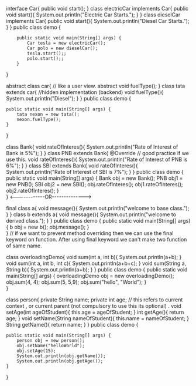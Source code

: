 <!-- OOPS CONCENT OF JAVA -->
<!-- INTERFACE in JAVA -->
interface Car{
    public void start();
}
class electricCar implements Car{
    public void start(){
        System.out.println("Electric Car Starts.");
    }
}
class dieselCar implements Car{
    public void start(){
        System.out.println("Diesel Car Starts.");
    }
}
    public class demo {

        public static void main(String[] args) {
            Car tesla = new electricCar();
            Car polo = new dieselCar();
            tesla.start();;
            polo.start();;
        }
}

<!-- ABSTRACT in JAVA -->
abstract class car{
    // like a user view.
    abstract void fuelType();
}
class tata extends car{
    //hidden implementation (backend)
    void fuelType(){
        System.out.println("Diesel");
    }
}
public class demo {

    public static void main(String[] args) {
        tata nexon = new tata();
        nexon.fuelType();
    }
}

<!-- METHOD(Function) OVERRIDING -->
class Bank{
    void rateOfInteres(){
        System.out.println("Rate of Interest of Bank is 5%");
    }
}
class PNB extends Bank{
    @Override // good practice if we use this.
    void rateOfInteres(){
        System.out.println("Rate of Interest of PNB is 6%");
    }
}
class SBI extends Bank{
    void rateOfInteres(){
        System.out.println("Rate of Interest of SBI  is 7%");
    }
}
public class demo {
    public static void main(String[] args) {
        Bank obj = new Bank();
        PNB obj1 = new PNB();
        SBI obj2 = new SBI();
        obj.rateOfInteres();
        obj1.rateOfInteres();
        obj2.rateOfInteres();
    }    
}
<------------OR-------------->

final class a{
    void message(){
        System.out.println("welcome to base class.");
    }
}
class b extends a{
    void message(){
        System.out.println("welcome to derived class.");
    }
}
public class demo {
    public static void main(String[] args) {
        b obj = new b();
        obj.message();
    }  
}
// if we want to prevent method overriding then we can use the final keyword on function. After using final keyword we can't make two function of same name.

<!-- METHOD(Function) OVERLOADING -->
class overloadingDemo{
    void sum(int a, int b){
        System.out.println(a+b);
    }
    void sum(int a, int b, int c){
        System.out.println(a+b+c);
    }
    void sum(String a, String b){
        System.out.println(a+b);
    }
}
public class demo {
    public static void main(String[] args) {
        overloadingDemo obj = new overloadingDemo();
        obj.sum(4, 4);
        obj.sum(5, 5,9);
        obj.sum("hello", "World");
    }    
}

<!-- ENCAPSULATION in JAVA -->
class person{
    private String name;
    private int age;
    // this refers to current context , or current parent (not compulsory to use this its optional) .
    void setAge(int ageOfStudent){
        this.age = ageOfStudent;
    }
    int getAge(){
        return age;
    }
    void setName(String nameOfStudent){
        this.name = nameOfStudent;
    }
    String getName(){
        return name;
    }
}
public class demo {

    public static void main(String[] args) {
        person obj = new person();
        obj.setName("helloWorld");
        obj.setAge(15);
        System.out.println(obj.getName());
        System.out.println(obj.getAge());
    }
}

